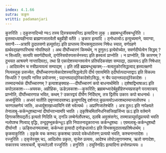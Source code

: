 ```yaml
---
index: 4.1.66
sutra: ऊङुतः
vritti: padamanjari
---
```


 कुरुरिति । ठ्कुरुनादिभ्यो ण्यःऽ तस्य ठ्स्त्रियामवन्तिऽ इत्यादिना लुक् । व्रह्मबन्धूर्जीवबन्धूरिति । वृतस्वाध्यायहीनाया ब्राह्मणजातावेतौ बहुव्रीही वर्तेते । ङ्कार इत्यादि । ठ्नोधात्वोःऽ इत्युच्यमाने, यवाग्वा, यवाग्वै---अत्रापि ठुदातयणो हल्पूर्वात्ऽ इति प्राप्तस्य विभक्त्युदातस्य निषेधः स्यात्, वर्णग्रहणे ह्यर्थवद्ग्रहणपरिभाषा नोपतिष्ठते । अथ दीर्घोच्चारणं किमर्थम्, न ठुणुतःऽ इत्येवोच्येत, सवर्णदीर्घत्वेन सिद्धम् ? न सिध्यति; सत्यपि सवर्णदीघत्वे, ठ्गोस्त्रियोरुपसर्जनस्यऽ इति ह्रस्वत्वं प्राप्नोति । न प्राप्नोति, किं कारणम् ? ठुभयत आश्रयणे नान्तादिवत्ऽ, तथा हि एकादेशस्यान्तवत्वेन प्रतिपदिकसंज्ञा सम्पाद्या, ठप्रत्ययःऽ इति निषेधात् । आदिवत्वेन च स्त्रीप्रत्ययत्वं सम्पाद्यम् । इति तर्हि ब्रह्मबन्धूच्छत्रम्---षत्वतुकोरसिद्धत्वाद् ह्रस्वलक्षणो नित्यस्तुक् प्रसज्येत, दीर्घोच्चारणात्वेकादेशस्यासिद्धत्वेऽपि दीर्घ एवायमिति ठ्दीर्घात्पदान्ताद्वाऽ इति विकल्पः सिध्यति ? एतदपि नास्ति प्रयोजनम् ; पदान्तपदाद्योरेकादेशोऽसिद्धः, न चैप पदान्तपदाद्योरेकादेशः । तस्मादनर्थकं दीर्घोच्चारणम् ? इत्याशङ्क्याह---दीर्घोच्चारणं कपो बाधनार्थमिति । ठ्शेषाद्विभाषाअऽ इति कपोऽवकाशः---अयवकः, अव्रीहिकः, ऊङेऽवकाशः--कुरूरिति; ब्रह्मबन्ध्वादेर्बहुव्रीहेरुभयप्रसङ्गे परत्वात्कप् प्राप्नोति, दीर्घोच्चारणान्न भवित, कथम् ? उकारद्वयं दीर्घेण निर्दिष्टम्, तत्र द्वितीय उकारः कपो बाधनार्थः । अध्वर्युरिति । अध्वरं यातीति ठ्मृगय्वादयश्चऽ इत्युणादिषु दर्शनात् कुप्रत्ययोऽध्वरशब्दस्यान्तलोपश्च । चरणलक्षणेयं जातिः, अध्वर्युशाखाध्यायिनि वंशे भवेत्यर्थः । अप्राणिजातेश्चेति । अत्र ठुतःऽ इति नापेक्ष्यते तेनालाबू-कर्कन्धूशब्दाभ्यां दीर्घान्ताभ्यामपि भवति । ठ्कृषिचमितनिधनिसजिखर्जिभ्य ऊःऽ इति वर्तमाने ठ्णित्कशिपद्यर्तेःऽ इत्यतो णिदिति च, ठ्नञि लम्बेर्नर्लोपश्चऽ, ठ्लबि अवुस्रंसनेऽ, तस्मान्नञ्पूर्वादूप्रत्ययो भवति नलोपश्च णित्वाद् वृद्धिः, ठन्दूदृम्भूकर्कन्धूःऽ इति निपातनादूकारान्तः कर्कन्धूशब्दः । एवमलाबू-कर्कन्धूशब्दौ दीर्घान्तौ । ऊङ्विधानमलाब्वा, कर्कन्ध्वा इत्यादौ ठ्नोङ्धात्वोःऽ इति विभक्त्युदातत्वप्रतिषेधार्थम् । कृकवाकुरिति । ठ्कृके वचः कश्चऽ कृकशब्द उपपदे वकेर्धातोरुण् प्रत्ययो भवति, कश्चनान्तादेशः । रज्जुरिति । ठ्सृजेरसुम् चऽ, आदिलोपः प्रकृतः, सृजेरु प्रत्ययः, आदेश्च लोपोऽसुगागमश्च, ऋतो यणादेशः, सकारस्य जश्त्वचर्त्वे, सृज्यतेऽसौ रज्जुरिति । हनुरिति । ठ्युस्निहिऽ इत्यादिना हन्तेरुप्रत्ययः ॥